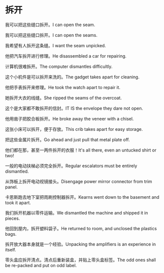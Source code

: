 # 拆开

<p><span class="chinese">我可以把这些缝口拆开。</span><span class="english">I can open the seam.</span></p>

<p><span class="chinese">我可以把这些缝口拆开。</span><span class="english">I can open the seams.</span></p>

<p><span class="chinese">我希望有人拆开这条缝。</span><span class="english">I want the seam unpicked.</span></p>

<p><span class="chinese">他把汽车拆开进行修理。</span><span class="english">He disassembled a car for repairing.</span></p>

<p><span class="chinese">计算机很难拆开。</span><span class="english">The computer dismantles difficultly.</span></p>

<p><span class="chinese">这个小机件是可以拆开来洗的。</span><span class="english">The gadget takes apart for cleaning.</span></p>

<p><span class="chinese">他把手表拆开来修理。</span><span class="english">He took the watch apart to repair it.</span></p>

<p><span class="chinese">她拆开大衣的线缝。</span><span class="english">She ripped the seams of the overcoat.</span></p>

<p><span class="chinese">这个是大家都不敢拆开的信封。</span><span class="english">IT IS the envelope they dare not open.</span></p>

<p><span class="chinese">他用凿子把胶合板拆开。</span><span class="english">He broke away the veneer with a chisel.</span></p>

<p><span class="chinese">这张小床可以拆开，便于存放。</span><span class="english">This crib takes apart for easy storage.</span></p>

<p><span class="chinese">把这些金属片拆开。</span><span class="english">Go ahead and just pull that metal plate off.</span></p>

<p><span class="chinese">他们都在那，甚至一两件拆开的衣服！</span><span class="english">It's all there, even an untucked shirt or two!</span></p>

<p><span class="chinese">一般的电动扶梯必须完全拆开。</span><span class="english">Regular escalators must be entirely dismantled.</span></p>

<p><span class="chinese">从饰板上拆开电动视镜接头。</span><span class="english">Disengage power mirror connector from trim panel.</span></p>

<p><span class="chinese">卡恩斯跑去地下室把雨刷控制器拆开。</span><span class="english">Kearns went down to the basement and took it apart.</span></p>

<p><span class="chinese">我们拆开机器以零件运输。</span><span class="english">We dismantled the machine and shipped it in pieces.</span></p>

<p><span class="chinese">他回到屋内，拆开塑料袋子。</span><span class="english">He returned to room, and unclosed the plastics bags.</span></p>

<p><span class="chinese">拆开放大器本身就是一个经验。</span><span class="english">Unpacking the amplifiers is an experience in itself.</span></p>

<p><span class="chinese">零头盒应拆开清点。清点后重新装盒，并贴上零头盒标签。</span><span class="english">The odd ones shall be re-packed and put on odd label.</span></p>

